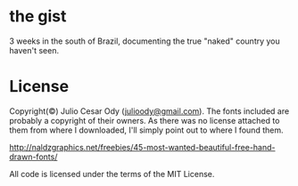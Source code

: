 # the gist

3 weeks in the south of Brazil, documenting the true "naked" country you haven't seen.

# License

Copyright(&copy;) Julio Cesar Ody (julioody@gmail.com). The fonts included are probably 
a copyright of their owners. As there was no license attached to them from where I downloaded, 
I'll simply point out to where I found them.

http://naldzgraphics.net/freebies/45-most-wanted-beautiful-free-hand-drawn-fonts/

All code is licensed under the terms of the MIT License.
